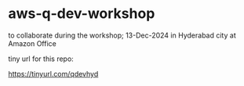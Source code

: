 # aws-q-dev-workshop
to collaborate during the workshop; 13-Dec-2024 in Hyderabad city at Amazon Office


tiny url for this repo:

https://tinyurl.com/qdevhyd
